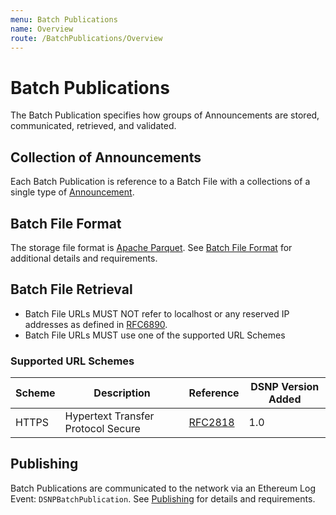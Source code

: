 ```yaml
---
menu: Batch Publications
name: Overview
route: /BatchPublications/Overview
---
```


# Batch Publications

The Batch Publication specifies how groups of Announcements are stored, communicated, retrieved, and validated.

## Collection of Announcements

Each Batch Publication is reference to a Batch File with a collections of a single type of [Announcement](/Announcements/Overview).

## Batch File Format

The storage file format is [Apache Parquet](https://github.com/apache/parquet-format).
See [Batch File Format](/BatchPublications/FileFormat) for additional details and requirements.

## Batch File Retrieval

- Batch File URLs MUST NOT refer to localhost or any reserved IP addresses as defined in [RFC6890](https://datatracker.ietf.org/doc/html/rfc6890).
- Batch File URLs MUST use one of the supported URL Schemes

### Supported URL Schemes

| Scheme | Description | Reference | DSNP Version Added |
| ------ |------------ | --------- | ------------------ |
| HTTPS | Hypertext Transfer Protocol Secure | [RFC2818](https://datatracker.ietf.org/doc/html/rfc2818) | 1.0 |

## Publishing

Batch Publications are communicated to the network via an Ethereum Log Event: `DSNPBatchPublication`.
See [Publishing](/BatchPublications/Publishing) for details and requirements.
